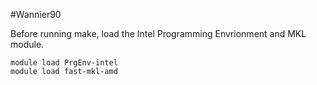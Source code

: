 #Wannier90

Before running make, load the Intel Programming Envrionment and MKL module.

```
module load PrgEnv-intel
module load fast-mkl-amd
```
